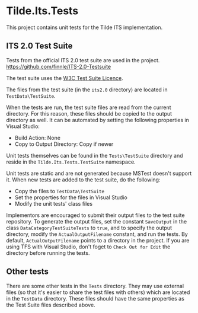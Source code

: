 ﻿Tilde.Its.Tests
===============

This project contains unit tests for the Tilde ITS implementation.

ITS 2.0 Test Suite
------------------

Tests from the official ITS 2.0 test suite are used in the project.
https://github.com/finnle/ITS-2.0-Testsuite 

The test suite uses the [W3C Test Suite Licence](http://www.w3.org/Consortium/Legal/2008/04-testsuite-license.html).

The files from the test suite (in the `its2.0` directory) are located in `TestData\TestSuite`.

When the tests are run, the test suite files are read from the current directory. For this reason, these files should be copied to the output directory as well. It can be automated by setting the following properties in Visual Studio:
  
  * Build Action: None
  * Copy to Output Directory: Copy if newer

Unit tests themselves can be found in the `Tests\TestSuite` directory and reside in the `Tilde.Its.Tests.TestSuite` namespace.

Unit tests are static and are not generated because MSTest doesn't support it. When new tests are added to the test suite, do the following:

  * Copy the files to `TestData\TestSuite`
  * Set the properties for the files in Visual Studio
  * Modify the unit tests' class files

Implementors are encouraged to submit their output files to the test suite repository. To generate the output files, set the constant `SaveOutput` in the class `DataCategoryTestSuiteTests` to `true`, and to specify the output directory, modify the `ActualOutputFilename` constant, and run the tests. By default, `ActualOutputFilename` points to a directory in the project. If you are using TFS with Visual Studio, don't foget to `Check Out for Edit` the directory before running the tests.

Other tests
-----------

There are some other tests in the `Tests` directory. They may use external files (so that it's easier to share the test files with others) which are located in the `TestData` directory. These files should have the same properties as the Test Suite files described above.
